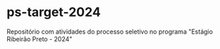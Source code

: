 # ps-target-2024
Repositório com atividades do processo seletivo no programa "Estágio Ribeirão Preto - 2024"
